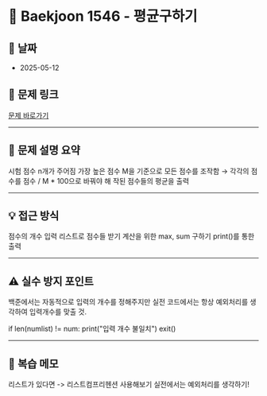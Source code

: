 # 📝 Baekjoon 1546 - 평균구하기

## 📅 날짜
- 2025-05-12

## 🔗 문제 링크
[문제 바로가기](https://www.acmicpc.net/problem/1546)

---

## 📌 문제 설명 요약

시험 점수 n개가 주어짐
가장 높은 점수 M을 기준으로 모든 점수를 조작함
→ 각각의 점수를 점수 / M * 100으로 바꿔야 해
작된 점수들의 평균을 출력


---

## 💡 접근 방식

점수의 개수 입력
리스트로 점수들 받기
계산을 위한 max, sum 구하기
print()를 통한 출력

---

## ⚠️ 실수 방지 포인트

백준에서는 자동적으로 입력의 개수를 정해주지만
실전 코드에서는 항상 예외처리를 생각하여 입력개수를 맞출 것.

if len(numlist) != num:
        print("입력 개수 불일치")
        exit()

---

## 🧠 복습 메모


리스트가 있다면 -> 리스트컴프리헨션 사용해보기
실전에서는 예외처리를 생각하기!